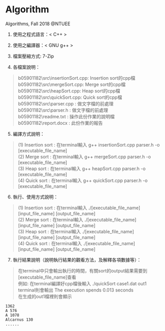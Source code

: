# Algorithm
Algorithms, Fall 2018 @NTUEE

1. 使用之程式語言：< C++ >

2. 使用之編譯器：< GNU g++ >

3. 檔案壓縮方式: 7-Zip

4. 各檔案說明：
	 
>b05901182\src\insertionSort.cpp: Insertion sort的cpp檔  
>b05901182\src\mergeSort.cpp: Merge sort的cpp檔    
>b05901182\src\heapSort.cpp: Heap sort的cpp檔  
>b05901182\src\quickSort.cpp: Quick sort的cpp檔  
>b05901182\src\parser.cpp : 做文字檔的前處理  
>b05901182\src\parser.h : 做文字檔的前處理  
>b05901182\readme.txt : 操作此份作業的說明檔  
>b05901182\report.docx : 此份作業的報告  

5. 編譯方式說明：        	
   
>(1) Insertion sort : 在terminal輸入 g++ insertionSort.cpp parser.h -o [executable_file_name]  
>(2) Merge sort     : 在terminal輸入 g++ mergeSort.cpp parser.h -o [executable_file_name]  
>(3) Heap sort      : 在terminal輸入 g++ heapSort.cpp parser.h -o [executable_file_name]  
>(4) Quick sort     : 在terminal輸入 g++ quickSort.cpp parser.h -o [executable_file_name]  

6. 執行、使用方式說明：

>(1) Insertion sort : 在terminal輸入 ./[executable_file_name] [input_file_name] [output_file_name]  
>(2) Merge sort     : 在terminal輸入 ./[executable_file_name] [input_file_name] [output_file_name]  
>(3) Heap sort      : 在terminal輸入 ./[executable_file_name] [input_file_name] [output_file_name]  
>(4) Quick sort     : 在terminal輸入 ./[executable_file_name] [input_file_name] [output_file_name]  

7. 執行結果說明（說明執行結果的觀看方法，及解釋各項數據等）：

>在terminal中只會輸出執行的時間，有關sort的output結果需要到[executable_file_name]查看  
>例如: 在terminal編譯好cpp檔後輸入 ./quickSort case1.dat out1  
>terminal則會輸出  The execution spends 0.013 seconds  
>在生成的out1檔裡則會顯示  

    1362
    A 576
    A 1078
    Alcarnus 130
    ......
